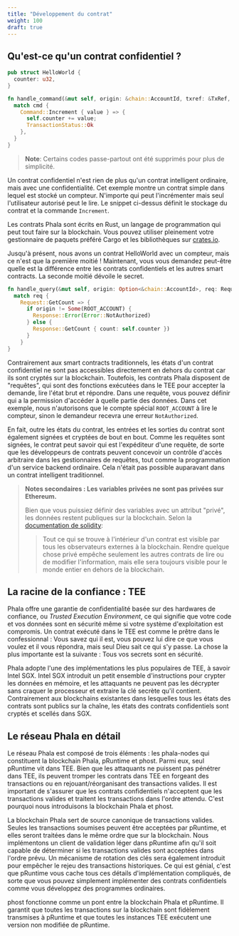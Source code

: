 ```yaml
---
title: "Développement du contrat"
weight: 100
draft: true
---
```


## Qu'est-ce qu'un contrat confidentiel ?

```rust
pub struct HelloWorld {
  counter: u32,
}

fn handle_command(&mut self, origin: &chain::AccountId, txref: &TxRef, cmd: Command) -> TransactionStatus {
  match cmd {
    Command::Increment { value } => {
      self.counter += value;
      TransactionStatus::Ok
    },
  }
}
```

> **Note**: Certains codes passe-partout ont été supprimés pour plus de simplicité.

Un contrat confidentiel n'est rien de plus qu'un contrat intelligent ordinaire, mais avec une confidentialité. Cet exemple montre un contrat simple dans lequel est stocké un compteur. N'importe qui peut l'incrémenter mais seul l'utilisateur autorisé peut le lire. Le snippet ci-dessus définit le stockage du contrat et la commande `Increment`.

Les contrats Phala sont écrits en Rust, un langage de programmation qui peut tout faire sur la blockchain. Vous pouvez utiliser pleinement votre gestionnaire de paquets préféré Cargo et les bibliothèques sur [crates.io](https://crates.io).

Jusqu'à présent, nous avons un contrat HelloWorld avec un compteur, mais ce n'est que la première moitié ! Maintenant, vous vous demandez peut-être quelle est la différence entre les contrats confidentiels et les autres smart contracts. La seconde moitié dévoile le secret.

```rust
fn handle_query(&mut self, origin: Option<&chain::AccountId>, req: Request) -> Response {
  match req {
    Request::GetCount => {
      if origin != Some(ROOT_ACCOUNT) {
        Response::Error(Error::NotAuthorized)
      } else {
        Response::GetCount { count: self.counter })
      }
    }
}
```

Contrairement aux smart contracts traditionnels, les états d'un contrat confidentiel ne sont pas accessibles directement en dehors du contrat car ils sont cryptés sur la blockchain. Toutefois, les contrats Phala disposent de "requêtes", qui sont des fonctions exécutées dans le TEE pour accepter la demande, lire l'état brut et répondre. Dans une requête, vous pouvez définir qui a la permission d'accéder à quelle partie des données. Dans cet exemple, nous n'autorisons que le compte spécial `ROOT_ACCOUNT` à lire le compteur, sinon le demandeur recevra une erreur `NotAuthorized`.

En fait, outre les états du contrat, les entrées et les sorties du contrat sont également signées et cryptées de bout en bout. Comme les requêtes sont signées, le contrat peut savoir qui est l'expéditeur d'une requête, de sorte que les développeurs de contrats peuvent concevoir un contrôle d'accès arbitraire dans les gestionnaires de requêtes, tout comme la programmation d'un service backend ordinaire. Cela n'était pas possible auparavant dans un contrat intelligent traditionnel.

> **Notes secondaires : Les variables privées ne sont pas privées sur Ethereum.**
>
> Bien que vous puissiez définir des variables avec un attribut "privé", les données restent publiques sur la blockchain. Selon la [documentation de solidity](https://solidity.readthedocs.io/en/v0.7.3/contracts.html):
> > Tout ce qui se trouve à l'intérieur d'un contrat est visible par tous les observateurs externes à la blockchain. Rendre quelque chose privé empêche seulement les autres contrats de lire ou de modifier l'information, mais elle sera toujours visible pour le monde entier en dehors de la blockchain.

## La racine de la confiance : TEE

Phala offre une garantie de confidentialité basée sur des hardwares de confiance, ou *Trusted Execution Environment*, ce qui signifie que votre code et vos données sont en sécurité même si votre système d'exploitation est compromis. Un contrat exécuté dans le TEE est comme le prêtre dans le confessionnal : Vous savez qui il est, vous pouvez lui dire ce que vous voulez et il vous répondra, mais seul Dieu sait ce qui s'y passe. La chose la plus importante est la suivante : Tous vos secrets sont en sécurité.

Phala adopte l'une des implémentations les plus populaires de TEE, à savoir Intel SGX. Intel SGX introduit un petit ensemble d'instructions pour crypter les données en mémoire, et les attaquants ne peuvent pas les décrypter sans craquer le processeur et extraire la clé secrète qu'il contient. Contrairement aux blockchains existantes dans lesquelles tous les états des contrats sont publics sur la chaîne, les états des contrats confidentiels sont cryptés et scellés dans SGX.

## Le réseau Phala en détail

Le réseau Phala est composé de trois éléments : les phala-nodes qui constituent la blockchain Phala, pRuntime et phost. Parmi eux, seul pRuntime vit dans TEE. Bien que les attaquants ne puissent pas pénétrer dans TEE, ils peuvent tromper les contrats dans TEE en forgeant des transactions ou en rejouant/réorganisant des transactions valides. Il est important de s'assurer que les contrats confidentiels n'acceptent que les transactions valides et traitent les transactions dans l'ordre attendu. C'est pourquoi nous introduisons la blockchain Phala et phost.

La blockchain Phala sert de source canonique de transactions valides. Seules les transactions soumises peuvent être acceptées par pRuntime, et elles seront traitées dans le même ordre que sur la blockchain. Nous implémentons un client de validation léger dans pRuntime afin qu'il soit capable de déterminer si les transactions valides sont acceptées dans l'ordre prévu. Un mécanisme de rotation des clés sera également introduit pour empêcher le rejeu des transactions historiques. Ce qui est génial, c'est que pRuntime vous cache tous ces détails d'implémentation compliqués, de sorte que vous pouvez simplement implémenter des contrats confidentiels comme vous développez des programmes ordinaires.

phost fonctionne comme un pont entre la blockchain Phala et pRuntime. Il garantit que toutes les transactions sur la blockchain sont fidèlement transmises à pRuntime et que toutes les instances TEE exécutent une version non modifiée de pRuntime.
